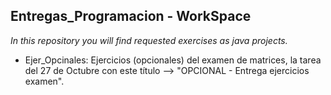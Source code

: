 ## Entregas_Programacion - WorkSpace
_In this repository you will find requested exercises as java projects._
* Ejer_Opcinales: Ejercicios (opcionales) del examen de matrices, la tarea del 27 de Octubre
con este título --> "OPCIONAL - Entrega ejercicios examen".
